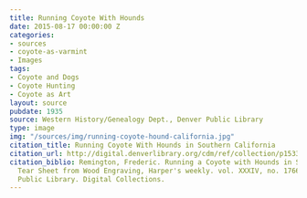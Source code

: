 ```yaml
---
title: Running Coyote With Hounds
date: 2015-08-17 00:00:00 Z
categories:
- sources
- coyote-as-varmint
- Images
tags:
- Coyote and Dogs
- Coyote Hunting
- Coyote as Art
layout: source
pubdate: 1935
source: Western History/Genealogy Dept., Denver Public Library
type: image
img: "/sources/img/running-coyote-hound-california.jpg"
citation_title: Running Coyote With Hounds in Southern California
citation_url: http://digital.denverlibrary.org/cdm/ref/collection/p15330coll22/id/89641
citation_biblio: Remington, Frederic. Running a Coyote with Hounds in Southern California.
  Tear Sheet from Wood Engraving, Harper's weekly. vol. XXXIV, no. 1766.  1890. Denver
  Public Library. Digital Collections.
---
```


